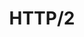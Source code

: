 ---
pcx_content_type: navigation
title: HTTP/2
external_link: /network/understanding-cloudflare-http2-and-http3-support/#http2
weight: 1
_build:
  publishResources: false
  render: never
---
